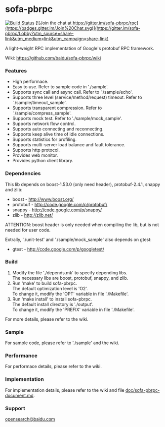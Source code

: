 sofa-pbrpc
==========
[![Build Status](https://travis-ci.org/baidu/sofa-pbrpc.svg)](https://travis-ci.org/baidu/sofa-pbrpc)
[![Join the chat at https://gitter.im/sofa-pbrpc/rpc](https://badges.gitter.im/Join%20Chat.svg)](https://gitter.im/sofa-pbrpc/Lobby?utm_source=share-link&utm_medium=link&utm_campaign=share-link)

A light-weight RPC implementation of Google's protobuf RPC framework.

Wiki: https://github.com/baidu/sofa-pbrpc/wiki

### Features
* High performace.
* Easy to use. Refer to sample code in './sample'.
* Supports sync call and async call. Refer to './sample/echo'.
* Supports three level (service/method/request) timeout. Refer to './sample/timeout_sample'.
* Supports transparent compression. Refer to './sample/compress_sample'.
* Supports mock test. Refer to './sample/mock_sample'.
* Supports network flow control.
* Supports auto connecting and reconnecting.
* Supports keep alive time of idle connections.
* Supports statistics for profiling.
* Supports multi-server load balance and fault tolerance.
* Supports http protocol.
* Provides web monitor.
* Provides python client library.

### Dependencies
This lib depends on boost-1.53.0 (only need header), protobuf-2.4.1, snappy and zlib:
* boost - http://www.boost.org/
* protobuf - http://code.google.com/p/protobuf/
* snappy - http://code.google.com/p/snappy/
* zlib - http://zlib.net/

ATTENTION: boost header is only needed when compiling the lib, but is not needed for user code.

Extrally, './unit-test' and './sample/mock_sample' also depends on gtest:
* gtest - http://code.google.com/p/googletest/

### Build
1. Modify the file './depends.mk' to specify depending libs.<br>
  The necessary libs are boost, protobuf, snappy, and zlib.
2. Run 'make' to build sofa-pbrpc.<br>
  The default optimization level is 'O2'.<br>
  To change it, modify the 'OPT' variable in file './Makefile'.
3. Run 'make install' to install sofa-pbrpc.<br>
  The default install directory is './output'.<br>
  To change it, modify the 'PREFIX' variable in file './Makefile'.

For more details, please refer to the wiki.

### Sample
For sample code, please refer to './sample' and the wiki.

### Performance
For performace details, please refer to the wiki.

### Implementation
For implementation details, please refer to the wiki and file [doc/sofa-pbrpc-document.md](doc/sofa-pbrpc-document.md).

### Support
opensearch@baidu.com
